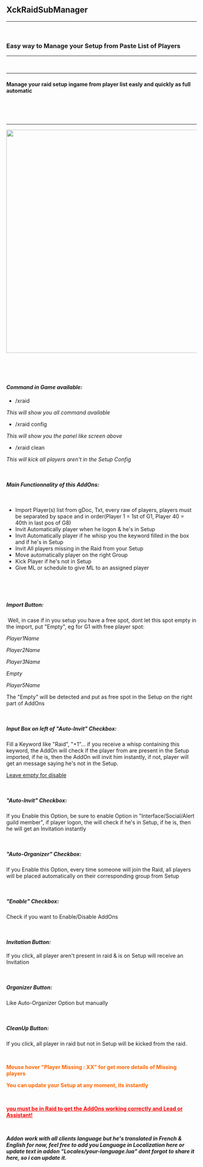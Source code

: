 <h2>XckRaidSubManager</h2>
<hr />
<p>&nbsp;</p>
<h3>Easy way to Manage your Setup from Paste List of Players</h3>
<hr />
<p>&nbsp;</p>
<hr />
<h4>Manage your raid setup ingame from player list easly and quickly as full automatic</h4>
<p>&nbsp;</p>
<p>&nbsp;</p>
<hr />
<p><img src="https://media.forgecdn.net/attachments/274/802/xck_rsm2.png" alt="" width="1030" height="591" /></p>
<p>&nbsp;</p>
<p>&nbsp;</p>
<h4><strong><em>Command in Game available:</em></strong></h4>
<ul>
<li>/xraid</li>
</ul>
<p><em>This will show you all command available</em></p>
<ul>
<li>/xraid config</li>
</ul>
<p><em>This will show you the panel like screen above</em></p>
<ul>
<li>/xraid clean</li>
</ul>
<p><em>This will kick all players aren't in the Setup Config</em></p>
<p>&nbsp;</p>
<h4><strong><em>Main Functionnality of this AddOns:</em></strong></h4>
<p>&nbsp;</p>
<ul>
<li>Import Player(s) list from gDoc, Txt, every raw of players, players must be separated by space and in order(Player 1 = 1st of G1, Player 40 = 40th in last pos of G8)</li>
<li>Invit Automatically player when he logon &amp; he's in Setup</li>
<li>Invit Automatically player if he whisp you the keyword filled in the box and if he's in Setup</li>
<li>Invit All players missing in the Raid from your Setup</li>
<li>Move automatically player on the right Group</li>
<li>Kick Player if he's not in Setup</li>
<li>Give ML or schedule to give ML to an assigned player</li>
</ul>
<p>&nbsp;</p>
<p>&nbsp;</p>
<h5><em><strong>Import Button:</strong></em></h5>
<p>&nbsp;Well, in case if in you setup you have a free spot, dont let this spot empty in the import, put "Empty", eg for G1 with free player spot:</p>
<p><em>Player1Name</em></p>
<p><em>Player2Name</em></p>
<p><em>Player3Name</em></p>
<p><em>Empty</em></p>
<p><em>Player5Name</em></p>
<p>The "Empty" will be detected and put as free spot in the Setup on the right part of AddOns</p>
<p>&nbsp;</p>
<h5><em><strong>Input Box on left of "Auto-Invit" Checkbox:</strong></em></h5>
<p>Fill a Keyword like "Raid", "+1"... if you receive a whisp containing this keyword, the AddOn will check if the player from are present in the Setup imported, if he is, then the AddOn will invit him instantly, if not, player will get an message saying he's not in the Setup.</p>
<p><span style="text-decoration: underline;">Leave empty for disable</span></p>
<p>&nbsp;</p>
<h5><strong><em>"Auto-Invit" Checkbox:</em></strong></h5>
<p>If you Enable this Option, be sure to enable Option in "Interface/Social/Alert guild member", if player logon, the will check if he's in Setup, if he is, then he will get an Invitation instantly&nbsp;</p>
<p>&nbsp;</p>
<h5><em><strong>"Auto-Organizer" Checkbox:</strong></em></h5>
<p>If you Enable this Option, every time someone will join the Raid, all players will be placed automatically on their corresponding group from Setup</p>
<p>&nbsp;</p>
<h5><em><strong>"Enable" Checkbox:</strong></em></h5>
<p>Check if you want to Enable/Disable AddOns</p>
<p>&nbsp;</p>
<h4><em><strong>Invitation Button:</strong></em></h4>
<p>If you click, all player aren't present in raid &amp; is on Setup will receive an Invitation</p>
<p>&nbsp;</p>
<h5><em><strong>Organizer Button:</strong></em></h5>
<p>Like Auto-Organizer Option but manually</p>
<p>&nbsp;</p>
<h5><em><strong>CleanUp Button:</strong></em></h5>
<p>If you click, all player in raid but not in Setup will be kicked from the raid.</p>
<p>&nbsp;</p>
<p><span style="color: #ff6600;"><strong>Mouse hover "Player Missing : XX" for get more details of Missing players</strong></span></p>
<p><span style="color: #ff6600;"><strong>You can update your Setup at any moment, its instantly</strong></span></p>
<p>&nbsp;</p>
<p><span style="font-size: 14px;"><strong><span style="text-decoration: underline;"><span style="color: #ff0000; text-decoration: underline;"> you must be in Raid to get the AddOns working correctly and Lead or Assistant!</span></span></strong></span></p>
<p>&nbsp;</p>
<p><em><strong>Addon work with all clients language but he's translated in French &amp; English for now, feel free to add you Language in Localization here or update text in addon "Locales/your-language.lua" dont forgot to share it here, so i can update it.</strong></em></p>
